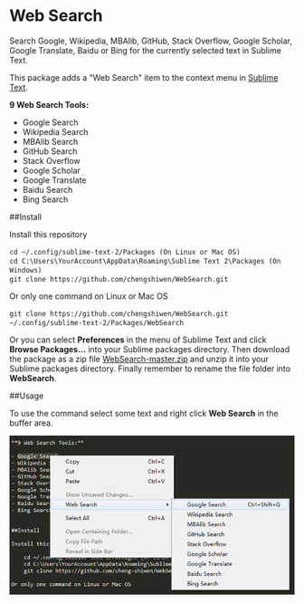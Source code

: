 Web Search
=============

Search Google, Wikipedia, MBAlib, GitHub, Stack Overflow, Google Scholar, Google Translate, Baidu or Bing for the currently selected text in Sublime Text.

This package adds a "Web Search" item to the context menu in [Sublime Text][1].


**9 Web Search Tools:**

- Google Search
- Wikipedia Search
- MBAlib Search
- GitHub Search
- Stack Overflow
- Google Scholar
- Google Translate
- Baidu Search
- Bing Search


##Install

Install this repository

	cd ~/.config/sublime-text-2/Packages (On Linux or Mac OS)
	cd C:\Users\YourAccount\AppData\Roaming\Sublime Text 2\Packages (On Windows)
	git clone https://github.com/chengshiwen/WebSearch.git

Or only one command on Linux or Mac OS

	git clone https://github.com/chengshiwen/WebSearch.git ~/.config/sublime-text-2/Packages/WebSearch

Or you can select **Preferences** in the menu of Sublime Text and click **Browse Packages...** into your Sublime packages directory. Then download the package as a zip file [WebSearch-master.zip][2] and unzip it into your Sublime packages directory. Finally remember to rename the file folder into **WebSearch**.

##Usage

To use the command select some text and right click **Web Search** in the buffer area.

![usage](./usage.png)

  [1]: http://www.sublimetext.com
  [2]: https://github.com/chengshiwen/WebSearch/archive/master.zip
